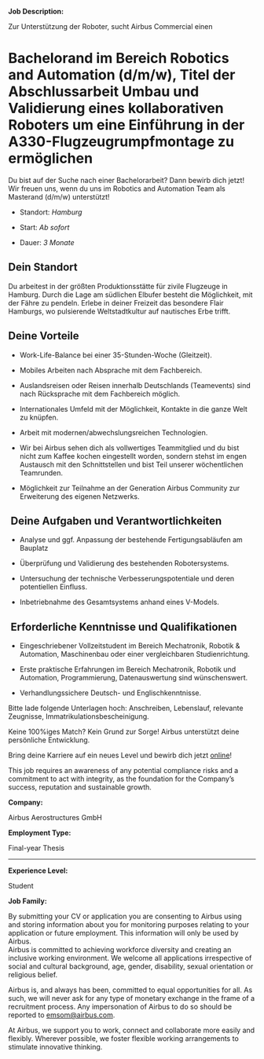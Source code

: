 

****Job Description:****

Zur Unterstützung der Roboter, sucht Airbus Commercial einen

# **Bachelorand im Bereich Robotics and Automation (d/m/w), Titel der Abschlussarbeit Umbau und Validierung eines kollaborativen Roboters um eine Einführung in der A330-Flugzeugrumpfmontage zu ermöglichen**

Du bist auf der Suche nach einer Bachelorarbeit? Dann bewirb dich jetzt! Wir freuen uns, wenn du uns im Robotics and Automation Team als Masterand (d/m/w) unterstützt!

- Standort: _Hamburg_
    
- Start: _Ab sofort_
    
- Dauer: _3 Monate_
    

## **Dein Standort**

Du arbeitest in der größten Produktionsstätte für zivile Flugzeuge in Hamburg. Durch die Lage am südlichen Elbufer besteht die Möglichkeit, mit der Fähre zu pendeln. Erlebe in deiner Freizeit das besondere Flair Hamburgs, wo pulsierende Weltstadtkultur auf nautisches Erbe trifft.

## **Deine Vorteile**

- Work-Life-Balance bei einer 35-Stunden-Woche (Gleitzeit).
    
- Mobiles Arbeiten nach Absprache mit dem Fachbereich.
    
- Auslandsreisen oder Reisen innerhalb Deutschlands (Teamevents) sind nach Rücksprache mit dem Fachbereich möglich.
    
- Internationales Umfeld mit der Möglichkeit, Kontakte in die ganze Welt zu knüpfen.
    
- Arbeit mit modernen/abwechslungsreichen Technologien.
    
- Wir bei Airbus sehen dich als vollwertiges Teammitglied und du bist nicht zum Kaffee kochen eingestellt worden, sondern stehst im engen Austausch mit den Schnittstellen und bist Teil unserer wöchentlichen Teamrunden.
    
- Möglichkeit zur Teilnahme an der Generation Airbus Community zur Erweiterung des eigenen Netzwerks.
    

##  **Deine Aufgaben und Verantwortlichkeiten**

- Analyse und ggf. Anpassung der bestehende Fertigungsabläufen am Bauplatz
    
- Überprüfung und Validierung des bestehenden Robotersystems.
    
- Untersuchung der technische Verbesserungspotentiale und deren potentiellen Einfluss.
    
- Inbetriebnahme des Gesamtsystems anhand eines V-Models.
    

##  **Erforderliche Kenntnisse und Qualifikationen**

- Eingeschriebener Vollzeitstudent im Bereich Mechatronik, Robotik & Automation, Maschinenbau oder einer vergleichbaren Studienrichtung.
    
- Erste praktische Erfahrungen im Bereich Mechatronik, Robotik und Automation, Programmierung, Datenauswertung sind wünschenswert.
    
- Verhandlungssichere Deutsch- und Englischkenntnisse.
    

Bitte lade folgende Unterlagen hoch: Anschreiben, Lebenslauf, relevante Zeugnisse, Immatrikulationsbescheinigung.

Keine 100%iges Match? Kein Grund zur Sorge! Airbus unterstützt deine persönliche Entwicklung.

Bring deine Karriere auf ein neues Level und bewirb dich jetzt [online](https://www.airbus.com/en/careers)!

This job requires an awareness of any potential compliance risks and a commitment to act with integrity, as the foundation for the Company’s success, reputation and sustainable growth.

********Company:********

Airbus Aerostructures GmbH

**Employment Type:**

Final-year Thesis

-------

**Experience Level:**

Student

**Job Family:**

By submitting your CV or application you are consenting to Airbus using and storing information about you for monitoring purposes relating to your application or future employment. This information will only be used by Airbus.  
Airbus is committed to achieving workforce diversity and creating an inclusive working environment. We welcome all applications irrespective of social and cultural background, age, gender, disability, sexual orientation or religious belief.

Airbus is, and always has been, committed to equal opportunities for all. As such, we will never ask for any type of monetary exchange in the frame of a recruitment process. Any impersonation of Airbus to do so should be reported to [emsom@airbus.com](mailto:emsom@airbus.com).

At Airbus, we support you to work, connect and collaborate more easily and flexibly. Wherever possible, we foster flexible working arrangements to stimulate innovative thinking.